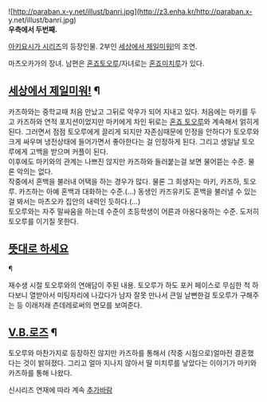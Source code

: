 ![http://paraban.x-y.net/illust/banri.jpg](http://z3.enha.kr/http://paraban.x-
y.net/illust/banri.jpg)  
**우측에서 두번째.**

[아키요시가 시리즈](%EC%95%84%ED%82%A4%EC%9A%94%EC%8B%9C%EA%B0%80%20%EC%8B%9C%EB%A6%AC%EC%A6%88.md)의 등장인물. 2부인 [세상에서 제일미워!](%EC%84%B8%EC%83%81%EC%97%90%EC%84%9C%20%EC%A0%9C%EC%9D%BC%EB%AF%B8%EC%9B%8C%21.md)의 조연.

마츠오카가의 장녀. 남편은 [혼죠토오루](%ED%98%BC%EC%A3%A0%20%ED%86%A0%EC%98%A4%EB%A3%A8.md)/자녀로는 [혼죠미치루](%ED%98%BC%EC%A3%A0%20%EB%AF%B8%EC%B9%98%EB%A3%A8.md)가 있다.

## [세상에서 제일미워!](%EC%84%B8%EC%83%81%EC%97%90%EC%84%9C%20%EC%A0%9C%EC%9D%BC%EB%AF%B8%EC%9B%8C%21.md) ¶

카즈하와는 중학교때 처음 만났고 그뒤로 악우가 되어 지내고 있다. 처음에는 마키를 두고 카즈하와 연적 포지션이었지만 마키에게 차인 뒤로는
[혼죠 토오루](%ED%98%BC%EC%A3%A0%20%ED%86%A0%EC%98%A4%EB%A3%A8.md)와 계속해서 얽히게 된다.
그러면서 점점 토오루에게 끌리게 되지만 자존심때문에 인정을 안하다가 토오루와 크게 싸우며 냉전상태에 들어가면서 좋아한다는 걸 인정하게 된다.
그리고 생일날 토오루에게 고백을 받으며 커플이 된다.  
이후에도 마키와의 관계는 나쁘진 않지만 카즈하와 들러붙는걸 보면 물어뜯는 수준. 물론 악의는 없다.  
작중에서 혼백을 불러내 어택을 하는 경우가 많다. 물론 그 희생자는 마키, 카즈하, 토오루. 카즈하는 아예 혼백과 대화하는 수준.(...)
동생인 카즈유키도 혼백을 불러낼 수 있는 걸 봐서는 마츠오카 집안의 내력인 듯하다.(...)  
토오루와는 자주 말싸움을 하는데 수준이 초등학생이 어른과 아옹다옹하는 수준. 도저히 토오루를 이기질 못한다.

## [뜻대로 하세요](%EB%9C%BB%EB%8C%80%EB%A1%9C%20%ED%95%98%EC%84%B8%EC%9A%94.md)
¶

재수생 시절 토오루와의 연애담이 주된 내용. 토오루가 하도 포커 페이스로 무심한 척 하다보니 열받아서 미팅자리에 나갔다가 남자 잘못 만나서
큰일 날뻔한걸 토오루가 구해주는 등 이래저래 츤데레로써의 면모를 보여준다.  

## [V.B.로즈](V.B.%EB%A1%9C%EC%A6%88.md) ¶

토오루와 마찬가지로 등장하진 않지만 카즈하를 통해서 (작중 시점으로)얼마전 결혼했다는 것이 밝혀졌다. 그리고 얼마 지나지 않아서 딸 미치루를
낳았다는 이야기가 마키와 카즈하를 통해 나왔다.  

  
  

신시리즈 연재에 따라 계속 [추가바람](%EC%B6%94%EA%B0%80%EB%B0%94%EB%9E%8C.md)

